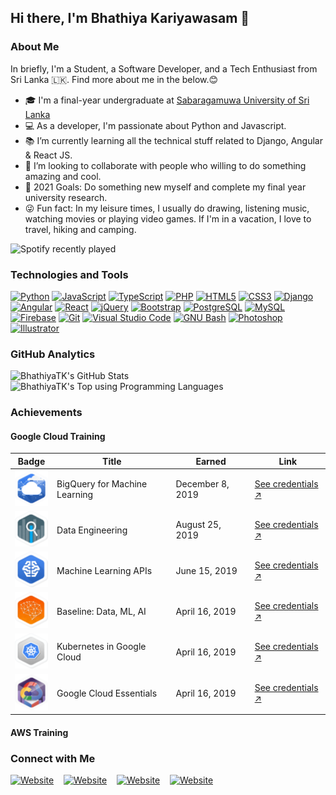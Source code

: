 ## Hi there, I'm Bhathiya Kariyawasam 👋 

### About Me

In briefly, I'm a Student, a Software Developer, and a Tech Enthusiast from Sri Lanka 🇱🇰. Find more about me in the below.😊
- 🎓 I'm a final-year undergraduate at [Sabaragamuwa University of Sri Lanka][uni]
- 💻 As a developer, I'm passionate about Python and Javascript.
- 📚 I’m currently learning all the technical stuff related to Django, Angular & React JS.
- 👯 I’m looking to collaborate with people who willing to do something amazing and cool.
- 🎯 2021 Goals: Do something new myself and complete my final year university research.
- 😜 Fun fact: In my leisure times, I usually do drawing, listening music, watching movies or playing video games. If I'm in a vacation, I love to travel, hiking and camping.

![Spotify recently played](https://spotify-recently-played-readme.vercel.app/api?user=ahfc51mnx85k4i90exezumgac&count=1)

### Technologies and Tools

[![Python](https://img.shields.io/badge/-Python-black?style=flat-square&logo=python)](https://github.com/BhathiyaTK)
[![JavaScript](https://img.shields.io/badge/-JavaScript-black?style=flat-square&logo=javascript)](https://github.com/BhathiyaTK)
[![TypeScript](https://img.shields.io/badge/-TypeScript-black?style=flat-square&logo=typescript)](https://github.com/BhathiyaTK)
[![PHP](https://img.shields.io/badge/-PHP-black?style=flat-square&logo=php)](https://github.com/BhathiyaTK)
[![HTML5](https://img.shields.io/badge/-HTML5-black?style=flat-square&logo=html5)](https://github.com/BhathiyaTK)
[![CSS3](https://img.shields.io/badge/-CSS3-black?style=flat-square&logo=css3&logoColor=1572B6)](https://github.com/BhathiyaTK)
[![Django](https://img.shields.io/badge/-Django-black?style=flat-square&logo=django&logoColor=137D55)](https://github.com/BhathiyaTK)
[![Angular](https://img.shields.io/badge/-Angular-black?style=flat-square&logo=angular&logoColor=DD1B16)](https://github.com/BhathiyaTK)
[![React](https://img.shields.io/badge/-React-black?style=flat&logo=react)](https://github.com/BhathiyaTK)
[![jQuery](https://img.shields.io/badge/-jQuery-black?style=flat-square&logo=jquery&logoColor=0769AD)](https://github.com/BhathiyaTK)
[![Bootstrap](https://img.shields.io/badge/-Bootstrap-black?style=flat-square&logo=bootstrap)](https://github.com/BhathiyaTK)
[![PostgreSQL](https://img.shields.io/badge/-PostgreSQL-black?style=flat-square&logo=postgresql)](https://github.com/BhathiyaTK)
[![MySQL](https://img.shields.io/badge/-MySQL-black?style=flat-square&logo=mysql)](https://github.com/BhathiyaTK)
[![Firebase](https://img.shields.io/badge/-Firebase-black?style=flat-square&logo=firebase)](https://github.com/BhathiyaTK)
[![Git](https://img.shields.io/badge/-Git-black?style=flat-square&logo=git)](https://github.com/BhathiyaTK)
[![Visual Studio Code](https://img.shields.io/badge/-Visual%20Studio%20Code-black?style=flat&logo=visual-studio-code&logoColor=007ACC)](https://github.com/BhathiyaTK)
[![GNU Bash](https://img.shields.io/badge/-Bash-black?style=flat-square&logo=gnu+bash)](https://github.com/BhathiyaTK)
[![Photoshop](https://img.shields.io/badge/-Photoshop-black?style=flat&logo=adobe-photoshop)](https://github.com/BhathiyaTK)
[![Illustrator](https://img.shields.io/badge/-Illustrator-black?style=flat&logo=adobe-illustrator)](https://github.com/BhathiyaTK)

### GitHub Analytics

<img align="left" width="55%" alt="BhathiyaTK's GitHub Stats" src="https://github-readme-stats.vercel.app/api?username=BhathiyaTK&custom_title=Contribution+Stats&show_icons=true&hide_border=true&include_all_commits=true&count_private=true&theme=dracula&disable_animations=true" />

<img alt="BhathiyaTK's Top using Programming Languages" src="https://github-readme-stats.vercel.app/api/top-langs/?username=BhathiyaTK&layout=compact&theme=dracula&hide_border=true&langs_count=8&hide=scss,less,hack" />

### Achievements

#### Google Cloud Training


Badge | Title | Earned | Link
------------ | ------------- | ------------ | ------------
![BigQuery for Machine Learning Badge](https://github.com/BhathiyaTK/BhathiyaTK/blob/master/images/1.png?raw=true&s=60) | BigQuery for Machine Learning | December 8, 2019 | [See credentials ↗](https://run.qwiklabs.com/public_profiles/09eb9063-4829-484e-b597-906276b142f5/badges/185460)
![Data Engineering Badge](https://github.com/BhathiyaTK/BhathiyaTK/blob/master/images/2.png?raw=true&s=60) | Data Engineering | August 25, 2019 | [See credentials ↗](https://run.qwiklabs.com/public_profiles/09eb9063-4829-484e-b597-906276b142f5/badges/114272)
![Machine Learning APIs Badge](https://github.com/BhathiyaTK/BhathiyaTK/blob/master/images/3.png?raw=true&s=60) | Machine Learning APIs | June 15, 2019 | [See credentials ↗](https://run.qwiklabs.com/public_profiles/09eb9063-4829-484e-b597-906276b142f5/badges/79788)
![Baseline: Data, ML, AI Badge](https://github.com/BhathiyaTK/BhathiyaTK/blob/master/images/4.png?raw=true&s=60) | Baseline: Data, ML, AI | April 16, 2019 | [See credentials ↗](https://run.qwiklabs.com/public_profiles/09eb9063-4829-484e-b597-906276b142f5/badges/66153)
![Kubernetes in Google Cloud Badge](https://github.com/BhathiyaTK/BhathiyaTK/blob/master/images/5.png?raw=true&s=60) | Kubernetes in Google Cloud | April 16, 2019 | [See credentials ↗](https://run.qwiklabs.com/public_profiles/09eb9063-4829-484e-b597-906276b142f5/badges/66042)
![Google Cloud Essentials Badge](https://github.com/BhathiyaTK/BhathiyaTK/blob/master/images/6.png?raw=true&s=60) | Google Cloud Essentials | April 16, 2019 | [See credentials ↗](https://run.qwiklabs.com/public_profiles/09eb9063-4829-484e-b597-906276b142f5/badges/60447)


#### AWS Training

### Connect with Me

[![Website](https://img.shields.io/website?down_message=offline&label=website&logo=google+chrome&logoColor=%23fff&style=for-the-badge&up_message=visit&url=https%3A%2F%2Fbhathiyatk.github.io)][website]
&nbsp;&nbsp;&nbsp;[![Website](https://img.shields.io/website?down_color=%230077B5&down_message=connect&label=linkedin&logo=linkedin&logoColor=%23fff&style=for-the-badge&up_message=connect&url=https%3A%2F%2Fwww.linkedin.com%2Fin%2Fbhathiyatk%2F)][linkedin]
&nbsp;&nbsp;&nbsp;[![Website](https://img.shields.io/website?color=%231877F2&down_message=connect&label=facebook&logo=facebook&logoColor=%23fff&style=for-the-badge&up_message=be%20a%20friend&url=https%3A%2F%2Fwww.facebook.com%2Fbhathiya.tk%2F)][facebook]
&nbsp;&nbsp;&nbsp;[![Website](https://img.shields.io/website?color=%23E4405F&down_message=follow&label=instagram&logo=instagram&logoColor=%23fff&style=for-the-badge&up_message=follow&url=https%3A%2F%2Fwww.instagram.com%2Fbhathiya.kariyawasam%2F)][instagram]

[uni]: https://www.sab.ac.lk/
[website]: https://bhathiyatk.github.io/
[instagram]: https://www.instagram.com/bhathiya.kariyawasam/
[linkedin]: https://www.linkedin.com/in/bhathiyatk/
[facebook]: https://www.facebook.com/bhathiya.tk/

